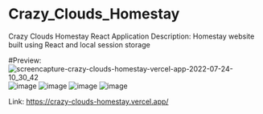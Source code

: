 # Crazy_Clouds_Homestay
Crazy Clouds Homestay React Application
Description: Homestay website built using React and local session storage

#Preview:
![screencapture-crazy-clouds-homestay-vercel-app-2022-07-24-10_30_42](https://user-images.githubusercontent.com/79795938/180632939-3afffe0b-6289-40f1-b38c-4eb8f1565081.png)
![image](https://user-images.githubusercontent.com/79795938/180632912-7720dbe2-d2bb-42c6-a5fa-38430a9e596b.png)
![image](https://user-images.githubusercontent.com/79795938/180632919-93e97f61-2c65-4378-8c66-c45922f35682.png)
![image](https://user-images.githubusercontent.com/79795938/180632925-9ac5d3e4-f015-4b99-843c-5db32c397b5d.png)
![image](https://user-images.githubusercontent.com/79795938/180632929-4c1881b5-f5e7-4344-b1d0-e87b433fd5f5.png)

Link: https://crazy-clouds-homestay.vercel.app/
